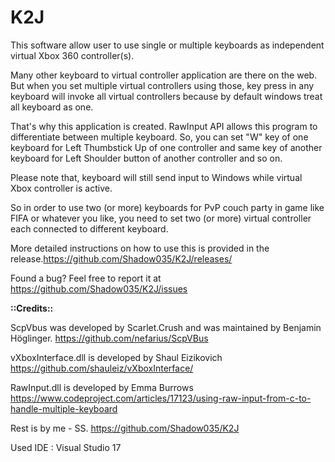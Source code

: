 # K2J
This software allow user to use single or multiple keyboards as independent virtual Xbox 360 controller(s).


Many other keyboard to virtual controller application are there on the web. But when you set multiple virtual controllers using those, key press in any keyboard will invoke all virtual controllers because by default windows treat all keyboard as one.


That's why this application is created. RawInput API allows this program to differentiate between multiple keyboard. So, you can set "W" key of one keyboard for Left Thumbstick Up of one controller and same key of another keyboard for Left Shoulder button of another controller and so on. 


Please note that, keyboard will still send input to Windows while virtual Xbox controller is active.


So in order to use two (or more) keyboards for PvP couch party in game like FIFA or whatever you like, you need to set two (or more) virtual controller each connected to different keyboard. 


More detailed instructions on how to use this is provided in the release.https://github.com/Shadow035/K2J/releases/


Found a bug? Feel free to report it at https://github.com/Shadow035/K2J/issues

**::Credits::**

ScpVbus was developed by Scarlet.Crush and was maintained by Benjamin Höglinger.
https://github.com/nefarius/ScpVBus

vXboxInterface.dll is developed by Shaul Eizikovich
https://github.com/shauleiz/vXboxInterface/

RawInput.dll is developed by Emma Burrows
https://www.codeproject.com/articles/17123/using-raw-input-from-c-to-handle-multiple-keyboard

Rest is by me - SS.
https://github.com/Shadow035/K2J

Used IDE : Visual Studio 17 
